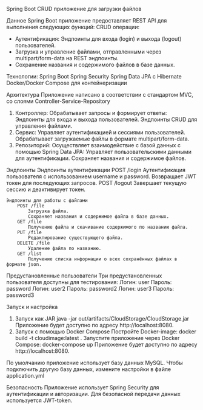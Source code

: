 Spring Boot CRUD приложение для загрузки файлов

Данное Spring Boot приложение предоставляет REST API для выполнения следующих функций:
CRUD операции:
- Аутентификация:
    Эндпоинты для входа (login) и выхода (logout) пользователей.
- Загрузка и управление файлами, отправленными через multipart/form-data на REST эндпоинты.
- Сохранение названия и содержимого файлов в базе данных.

Технологии:
    Spring Boot
    Spring Security
    Spring Data JPA с Hibernate
    Docker/Docker Compose для контейнеризации

Архитектура
Приложение написано в соответствии с стандартом MVC, со слоями Controller-Service-Repository

1. Контроллер:
    Обрабатывает запросы и формирует ответы:
        Эндпоинты для входа и выхода пользователей.
        Эндпоинты CRUD для управления файлами.
2. Cервис:
    Управляет аутентификацией и сессиями пользователей.
    Обрабатывает загружаемые файлы в формате multipart/form-data.
3. Репозиторий:
    Осуществляет взаимодействие с базой данных с помощью Spring Data JPA:
        Управляет пользовательскими данными для аутентификации.
        Сохраняет названия и содержимое файлов.

Эндпоинты
    Эндпоинты аутентификации
        POST /login
            Аутентификация пользователя с использованием username и password.
            Возвращает JWT токен для последующих запросов.
        POST /logout
            Завершает текущую сессию и деактивирует токен.

    Эндпоинты для работы с файлами
        POST /file
            Загрузка файла.
            Сохраняет названия и содержимое файла в базе данных.
        GET /file
            Получение файла и скачивание содержимого по названию файла.
        PUT /file
            Редактирование существующего файла.
        DELETE /file
            Удаление файла по названию.
        GET /list
            Получение списка информации о всех сохранённых файлах в формате json.

Предустановленные пользователи
    Три предустановленных пользователя доступны для тестирования:
        Логин: user
        Пароль: password
        Логин: user2
        Пароль: password2
        Логин: user3
        Пароль: password3

Запуск и настройка
1. Запуск как JAR
    java -jar out/artifacts/CloudStorage/CloudStorage.jar
    Приложение будет доступно по адресу http://localhost:8080.
2. Запуск с помощью Docker Compose
    Постройте Docker-image:
        docker build -t cloudimage:latest .
    Запустите приложение через Docker Compose:
        docker-compose up
    Приложение будет доступно по адресу http://localhost:8080.

По умолчанию приложение использует базу данных MySQL.
Чтобы подключить другую базу данных, измените настройки в файле application.yml

Безопасность
    Приложение использует Spring Security для аутентификации и авторизации.
    Для безопасной передачи данных используется JWT-token.